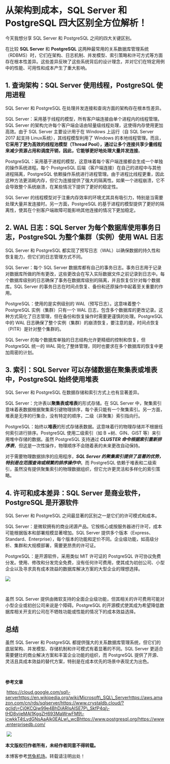 
# 从架构到成本，SQL Server 和 PostgreSQL 四大区别全方位解析！


今天我想分享 SQL Server 和 PostgreSQL 之间的四大关键区别。


在比较 **SQL Server** 和 **PostgreSQL** 这两种最常用的关系数据库管理系统（RDBMS）时，它们在架构、日志机制、并发模型、索引策略和许可方式等方面存在根本性差异。这些差异反映了这些系统背后的设计理念，并对它们在特定用例中的性能、可用性和成本产生了重大影响。


## 1\. 查询架构：SQL Server 使用线程，PostgreSQL 使用进程


SQL Server 和 PostgreSQL 在处理并发连接和查询方面的架构存在根本性差异。


SQL Server：采用基于线程的模型，所有客户端连接由单个进程内的线程管理。SQL Server 的架构允许每个客户端会话由轻量级线程处理，这使得内存使用更加高效。由于 SQL Server 主要设计用于在 Windows 上运行（自 SQL Server 2017 起支持 Linux系统），其线程模型利用了 Windows 的本地线程管理。而且，**它采用了更为高效的线程池模型（Thread Pool），通过让多个连接共享少量线程来减少资源占用和调度开销，因此，它能够更好地处理大量并发连接**。


PostgreSQL：采用基于进程的模型，这意味着每个客户端连接都会生成一个单独的操作系统进程。每个 PostgreSQL 后端（客户端连接）在自己的进程中与其他进程隔离，PostgreSQL 依赖操作系统进行进程管理。由于进程比线程更重，因此这种方法更消耗内存，但它为连接提供了强大的隔离性。如果一个进程崩溃，它不会导致整个系统崩溃，在某些情况下提供了更好的稳定性。


SQL Server 的线程模型对于注重内存效率的环境尤其具有吸引力，特别是当需要处理大量并发连接时。另一方面，PostgreSQL 的基于进程的模型提供了更好的隔离性，使其在个别客户端故障可能影响其他连接的情况下更加稳定。


## 2\. WAL 日志：SQL Server 为每个数据库使用事务日志，PostgreSQL 为整个集群（实例）使用 WAL 日志


SQL Server 和 PostgreSQL 都实现了预写日志（WAL）以确保数据的持久性和恢复能力，但它们的日志管理方式不同。


SQL Server：每个 SQL Server 数据库都有自己的事务日志。事务日志用于记录对数据库所做的所有更改，这些更改会在写入实际数据文件之前记录到日志中。每个数据库级别的日志确保了事务在数据库级别的隔离，并且恢复仅针对每个数据库。SQL Server 的事务日志在时间点恢复、备份和还原操作中起着至关重要的作用。


PostgreSQL：使用的是实例级别的 WAL（预写日志）。这意味着整个 PostgreSQL 实例（集群）只有一个 WAL 日志，包含多个数据库的更改记录。这种方式简化了日志管理，但在备份和恢复操作时需要更谨慎的处理。PostgreSQL 中的 WAL 日志确保了整个实例（集群）的崩溃恢复，要注意的是，时间点恢复（PITR）是针对整个集群的。


SQL Server 的每个数据库单独的日志结构允许更精细的控制和恢复，但 PostgreSQL 统一的 WAL 简化了整体管理，同时也要求在多个数据库的恢复中更加周密的计划。


## 3\. 索引：SQL Server 可以存储数据在聚集表或堆表中，PostgreSQL 始终使用堆表


SQL Server 和 PostgreSQL 在数据存储和索引方式上也有显著差异。


SQL Server：允许表以**聚集表或堆表**的形式存储。在 SQL Server 中，聚集索引意味着表数据根据聚集索引键物理排序，每个表只能有一个聚集索引。另一方面，堆表是无序的行集合，没有特定的顺序，二级（非聚集）索引指向行。


PostgreSQL：始终以**堆表**的形式存储表数据。这意味着行的物理存储并不根据任何索引进行排序。PostgreSQL 使用二级索引（如 B \+树、GIN、GiST 等）来引用堆中存储的数据。虽然 PostgreSQL 支持通过 ***CLUSTER 命令根据索引重新排序表***，但这是一次性操作，物理顺序不会随着表的未来更改自动保持。


对于需要物理数据排序的应用程序，***SQL Server 的聚集索引提供了显著的优势，特别是在范围查询或频繁的排序操作中***。而 PostgreSQL 依赖于堆表和二级索引，虽然没有提供聚集索引的物理数据组织，但它允许更灵活和多样化的索引策略。


## 4\. 许可和成本差异：SQL Server 是商业软件，PostgreSQL 是开源软件


SQL Server 和 PostgreSQL 之间最显著的区别之一是它们的许可模式和成本。


SQL Server：是微软拥有的商业闭源产品。它按核心或按服务器进行许可，成本可能根据版本和部署规模显著增加。SQL Server 提供多个版本（Express、Standard、Enterprise），每个版本的功能和定价不同。企业级功能，如高级分析、集群和大规模部署，需要更昂贵的许可证。


PostgreSQL：是开源软件，采用类似 MIT 许可证的 PostgreSQL 许可协议免费分发。使用、修改和分发完全免费，没有任何许可费用，使其成为初创公司、小型企业以及寻求具有成本效益的数据库解决方案的大型企业的理想选择。


![](https://img2024.cnblogs.com/blog/257159/202410/257159-20241022100441191-1538754092.png)


 


虽然 SQL Server 提供由微软支持的全面企业级功能，但其相关的许可费用可能对小型企业或初创公司来说是个障碍。PostgreSQL 的开源模式使其成为希望降低数据库相关开支的公司在不牺牲功能或性能的情况下的成本效益选择。


## 总结


虽然 SQL Server 和 PostgreSQL 都提供强大的关系数据库管理系统，但它们的底层架构、并发模型、存储机制和许可模式有着显著的不同。SQL Server 更适合需要健壮的商业解决方案和丰富企业功能的组织，而 PostgreSQL 提供了开源、灵活且具成本效益的替代方案，特别是在成本优先的场景中表现尤为出色。


 


**参考文章**


 https://cloud.google.com/sql\-serverhttps://en.wikipedia.org/wiki/Microsoft\_SQL\_Serverhttps://aws.amazon.com/cn/rds/sqlserver/https://www.crystaldb.cloud/?gclid\=Cj0KCQjw99e4BhDiARIsAISE7P\_SkfP4qj\-tHD8vjieMAl1KggZH693MaWrwFM9\-icwkkT4tLydGNsAaAlk0EALw\_wcBhttps://www.postgresql.org/https://www.enterprisedb.com/


 ![](https://img2024.cnblogs.com/blog/257159/202408/257159-20240818100857719-1129157724.png)


**本文版权归作者所有，未经作者同意不得转载。**


 本博客参考[悠兔机场](https://xinnongbo.com)。转载请注明出处！
